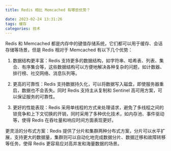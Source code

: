 ```yaml
---
title: Redis 相比 Memcached 有哪些优势？

date: 2023-02-24 13:31:26
tags: 缓存
categories: 技术
---
```


Redis 和 Memcached 都是内存中的键值存储系统，它们都可以用于缓存、会话存储等场景，但是 Redis 相对于 Memcached 有以下几个优势：

1. 数据结构更丰富：Redis 支持更多的数据结构，如字符串、哈希表、列表、集合、有序集合等，这些数据结构可以方便地解决各种复杂的问题，如计数器、排行榜、社交网络、消息队列等。

2. 更高的可靠性：Redis 支持数据持久化，可以将数据写入磁盘，即使服务器重启，数据也不会丢失。同时 Redis 支持主从复制和 Sentinel 高可用方案，可以保证服务的可靠性。

3. 更好的性能表现：Redis 采用单线程的方式来处理请求，避免了多线程之间的锁竞争和上下文切换的开销，同时采用了多种优化技术，如内存池、事件驱动等，使得 Redis 在吞吐量和响应时间方面表现更好。

更灵活的分布式方案：Redis 提供了分片和集群两种分布式方案，分片可以水平扩展，支持更大的数据量，集群则可以自动化地完成数据分片、数据迁移和故障转移等任务，使得 Redis 更容易应对高并发和海量数据的场景。